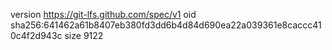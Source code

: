 version https://git-lfs.github.com/spec/v1
oid sha256:641462a61b8407eb380fd3dd6b4d84d690ea22a039361e8caccc410c4f2d943c
size 9122
